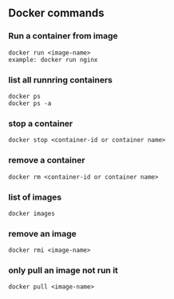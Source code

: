 ## Docker commands

### Run a container from image

```
docker run <image-name>
example: docker run nginx
```

### list all runnring containers

```
docker ps
docker ps -a
```

### stop a container

```
docker stop <container-id or container name>
```

### remove a container

```
docker rm <container-id or container name>
```

### list of images

```
docker images
```

### remove an image

```
docker rmi <image-name>
```

### only pull an image not run it

```
docker pull <image-name>
```
